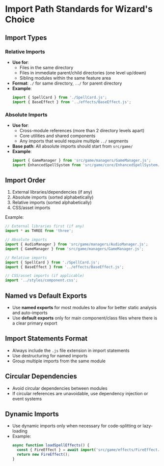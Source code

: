 # Import Path Standards for Wizard's Choice

## Import Types

### Relative Imports
- **Use for**:
  - Files in the same directory
  - Files in immediate parent/child directories (one level up/down)
  - Sibling modules within the same feature area
- **Format**: `./` for same directory, `../` for parent directory
- **Example**: 
  ```javascript
  import { SpellCard } from './SpellCard.js';
  import { BaseEffect } from '../effects/BaseEffect.js';
  ```

### Absolute Imports
- **Use for**:
  - Cross-module references (more than 2 directory levels apart)
  - Core utilities and shared components
  - Any imports that would require multiple `../` segments
- **Base path**: All absolute imports should start from `src/game/`
- **Example**:
  ```javascript
  import { GameManager } from 'src/game/managers/GameManager.js';
  import EnhancedSpellSystem from 'src/game/core/EnhancedSpellSystem.js';
  ```

## Import Order
1. External libraries/dependencies (if any)
2. Absolute imports (sorted alphabetically)
3. Relative imports (sorted alphabetically)
4. CSS/asset imports

Example:
```javascript
// External libraries first (if any)
import * as THREE from 'three';

// Absolute imports
import { AudioManager } from 'src/game/managers/AudioManager.js';
import { GameManager } from 'src/game/managers/GameManager.js';

// Relative imports
import { SpellCard } from './SpellCard.js';
import { BaseEffect } from '../effects/BaseEffect.js';

// CSS/asset imports (if applicable)
import '../styles/component.css';
```

## Named vs Default Exports
- Use **named exports** for most modules to allow for better static analysis and auto-imports
- Use **default exports** only for main component/class files where there is a clear primary export

## Import Statements Format
- Always include the `.js` file extension in import statements
- Use destructuring for named imports
- Group multiple imports from the same module

## Circular Dependencies
- Avoid circular dependencies between modules
- If circular references are unavoidable, use dependency injection or event systems

## Dynamic Imports
- Use dynamic imports only when necessary for code-splitting or lazy-loading
- Example:
  ```javascript
  async function loadSpellEffects() {
    const { FireEffect } = await import('src/game/effects/FireEffect.js');
    return new FireEffect();
  }
  ```
